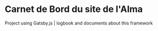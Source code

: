 <h1>Carnet de Bord du site de l'Alma</h1>

Project using Gatsby.js | logbook and documents about this framework
